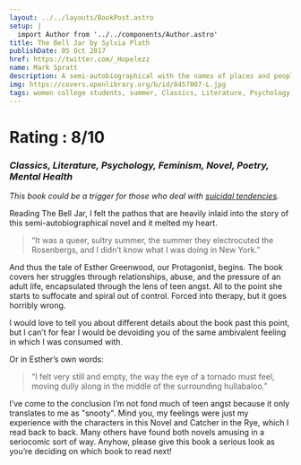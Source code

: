 ```yaml
---
layout: ../../layouts/BookPost.astro
setup: |
  import Author from '../../components/Author.astro'
title: The Bell Jar by Sylvia Plath
publishDate: 05 Oct 2017
href: https://twitter.com/_Hopelezz
name: Mark Spratt
description: A semi-autobiographical with the names of places and people changed. The book is 
img: https://covers.openlibrary.org/b/id/8457807-L.jpg
tags: women college students, summer, Classics, Literature, Psychology, Feminism, Novel, Poetry, Mental Health, American, Adult, Fiction, Mental Depression, Suicidal behavior, Mentally ill, Psychiatric hospital patients, Mental illness, Women authors, Treatment, Women periodical editors, College students, Suicide, Psychological fiction, Autobiographical fiction, Roman à clef, open_syllabus_project, Women psychotherapy patients, Fiction, psychological, American fiction (fictional works by one author), Young women, fiction, Students, fiction, Children's fiction, Depression, mental, fiction, Fiction, biographical, Fiction, general, New york (n.y.), fiction, Large type books, American literature
---
```


# Rating : 8/10
### _Classics, Literature, Psychology, Feminism, Novel, Poetry, Mental Health_

_This book could be a trigger for those who deal with <u>suicidal tendencies</u>._

Reading The Bell Jar, I felt the pathos that are heavily inlaid into the story of this semi-autobiographical novel and it melted my heart.

>“It was a queer, sultry summer, the summer they electrocuted the Rosenbergs, and I didn’t know what I was doing in New York.”

And thus the tale of Esther Greenwood, our Protagonist, begins. The book covers her struggles through relationships, abuse, and the pressure of an adult life, encapsulated through the lens of teen angst. All to the point she starts to suffocate and spiral out of control. Forced into therapy, but it goes horribly wrong. 

I would love to tell you about different details about the book past this point, but I can’t for fear I would be devoiding you of the same ambivalent feeling in which I was consumed with.

Or in Esther’s own words:
>“I felt very still and empty, the way the eye of a tornado must feel, moving dully along in the middle of the surrounding hullabaloo.”

I’ve come to the conclusion I’m not fond much of teen angst because it only translates to me as "snooty". Mind you, my feelings were just my experience with the characters in this Novel and Catcher in the Rye, which I read back to back. Many others have found both novels amusing in a seriocomic sort of way. Anyhow, please give this book a serious look as you’re deciding on which book to read next!